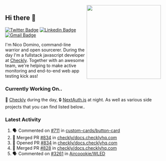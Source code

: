 <img align="right" src="https://user-images.githubusercontent.com/7415984/172472491-91b16eac-fa22-4ecf-92df-d687139fd1f9.gif" width="240" />

## Hi there 👋

[![Twitter Badge](https://img.shields.io/badge/-@ndom91-1ca0f1?style=flat-square&labelColor=1ca0f1&logo=twitter&logoColor=white&link=https://twitter.com/ndom91)](https://twitter.com/ndom91) [![Linkedin Badge](https://img.shields.io/badge/-ndom91-blue?style=flat-square&logo=Linkedin&logoColor=white&link=https://www.linkedin.com/in/ndom91/)](https://www.linkedin.com/in/ndom91/) [![Gmail Badge](https://img.shields.io/badge/-yo@ndo.dev-c14438?style=flat-square&logo=mail.ru&logoColor=white&link=mailto:yo@ndo.dev)](mailto:yo@ndo.dev)

I'm Nico Domino, command-line warrior and open sourcerer. During the day I'm a fullstack javascript developer at [Checkly](https://checklyhq.com). Together with an awesome team, we're helping to make active monitoring and end-to-end web app testing kick ass!

### Currently Working On..

🦝 [Checkly](https://checklyhq.com) during the day, 🔒 [NextAuth.js](https://github.com/nextauthjs/next-auth) at night. As well as various side projects that you can find listed below..

<!--START_SECTION_PROFILE_VIEWS:readme-info-->
<!--END_SECTION_PROFILE_VIEWS:readme-info-->

<!--START_SECTION_DAILY_COMMIT:readme-info-->
<!--END_SECTION_DAILY_COMMIT:readme-info-->

<!--START_SECTION_WEEKLY_COMMIT:readme-info-->
<!--END_SECTION_WEEKLY_COMMIT:readme-info-->

### Latest Activity

<!--START_SECTION:activity-->
1. 🗣 Commented on [#711](https://github.com/custom-cards/button-card/issues/711#issuecomment-1623873468) in [custom-cards/button-card](https://github.com/custom-cards/button-card)
2. 🎉 Merged PR [#834](https://github.com/checkly/docs.checklyhq.com/pull/834) in [checkly/docs.checklyhq.com](https://github.com/checkly/docs.checklyhq.com)
3. 💪 Opened PR [#834](https://github.com/checkly/docs.checklyhq.com/pull/834) in [checkly/docs.checklyhq.com](https://github.com/checkly/docs.checklyhq.com)
4. 🎉 Merged PR [#828](https://github.com/checkly/docs.checklyhq.com/pull/828) in [checkly/docs.checklyhq.com](https://github.com/checkly/docs.checklyhq.com)
5. 🗣 Commented on [#3261](https://github.com/Aircoookie/WLED/issues/3261#issuecomment-1603363225) in [Aircoookie/WLED](https://github.com/Aircoookie/WLED)
<!--END_SECTION:activity-->

